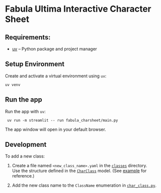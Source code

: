 # Fabula Ultima Interactive Character Sheet

## Requirements:

- [uv](https://docs.astral.sh/uv/getting-started/installation/) – Python package and project manager


## Setup Environment

Create and activate a virtual environment using `uv`:
```shell
uv venv
```

## Run the app
Run the app with `uv`:
```shell
 uv run -m streamlit -- run fabula_charsheet/main.py
```

The app window will open in your default browser.

## Development

To add a new class:

1. Create a file named `<new_class_name>.yaml` in the [`classes`](fabula_charsheet/assets/classes) directory.  
   Use the structure defined in the [`CharClass`](fabula_charsheet/data/models/char_class.py) model. (See [example](fabula_charsheet/characters/test_char.yaml) for reference.)

2. Add the new class name to the `ClassName` enumeration in [`char_class.py`](fabula_charsheet/data/models/char_class.py).


